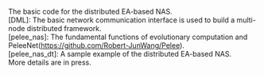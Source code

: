 The basic code for the distributed EA-based NAS.  
[DML]: The basic network communication interface is used to build a multi-node distributed framework.  
[pelee_nas]: The fundamental functions of evolutionary computation and PeleeNet(https://github.com/Robert-JunWang/Pelee).  
[pelee_nas_dt]: A sample example of the distributed EA-based NAS.  
More details are in press. 
